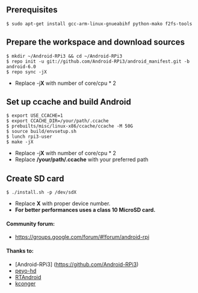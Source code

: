 Prerequisites
-------------
```
$ sudo apt-get install gcc-arm-linux-gnueabihf python-mako f2fs-tools
```



Prepare the workspace and download sources
------------------------------------------
```
$ mkdir ~/Android-RPi3 && cd ~/Android-RPi3
$ repo init -u git://github.com/Android-RPi3/android_manifest.git -b android-6.0
$ repo sync -jX
```
+ Replace -j**X** with number of core/cpu * 2



Set up ccache and build Android
-------------------------------
```
$ export USE_CCACHE=1
$ export CCACHE_DIR=/your/path/.ccache
$ prebuilts/misc/linux-x86/ccache/ccache -M 50G
$ source build/envsetup.sh
$ lunch rpi3-user
$ make -jX
```
+ Replace -j**X** with number of core/cpu * 2
+ Replace **/your/path/.ccache** with your preferred path



Create SD card
--------------
```
$ ./install.sh -p /dev/sdX
```
+ Replace **X** with proper device number.
+ **For better performances uses a class 10 MicroSD card.**



#### Community forum:
+ https://groups.google.com/forum/#!forum/android-rpi



#### Thanks to:
+ [Android-RPi3] (https://github.com/Android-RPi3)
+ [peyo-hd](https://github.com/peyo-hd)
+ [RTAndroid](https://github.com/RTAndroid)
+ [kconger](https://github.com/kconger)
